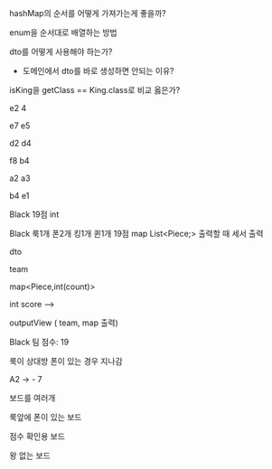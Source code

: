 hashMap의 순서를 어떻게 가져가는게 좋을까?

enum을 순서대로 배열하는 방법

dto를 어떻게 사용해야 하는가?

- 도메인에서 dto를 바로 생성하면 안되는 이유?

isKing을 getClass == King.class로 비교 옳은가?

e2 4

e7 e5

d2 d4

f8 b4

a2 a3

b4 e1



Black 19점 int

Black 룩1개 폰2개 킹1개 퀸1개 19점 map List<Piece;> 출력할 때 세서 출력

dto

team

map<Piece,int(count)>

int score --> 

outputView ( team, map 출력)



Black 팀 점수: 19



룩이 상대방 폰이 있는 경우 지나감

A2 -> - 7



보드를 여러개

룩앞에 폰이 있는 보드

점수 확인용 보드

왕 없는 보드



